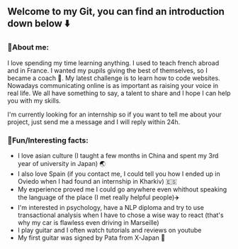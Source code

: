 ## Welcome to my Git, you can find an introduction down below :arrow_down:
###   :small_blue_diamond:About me:
I love spending my time learning anything.
I used to teach french abroad and in France. I wanted my pupils giving the best of themselves, so I became a coach :muscle:. My latest challenge is to learn how to code websites. Nowadays communicating online is as important as raising your voice in real life. We all have something to say, a talent to share and I hope I can help you with my skills.

<Enter> I'm currently looking for an internship so if you want to tell me about your project, just send me a message and I will reply within 24h. 
  
 ###  :pushpin:Fun/Interesting facts: 
* I love asian culture (I taught a few months in China and spent my 3rd year of university in Japan)  :earth_asia:
* I also love Spain (if you contact me, I could tell you how I ended up in Oviedo when I had found an internship in Kharkiv) 🇪🇸
* My experience proved me I could go anywhere even whithout speaking the language of the place (I met really helpful people):airplane:
* I'm interested in psychology, have a NLP diploma and try to use transactional analysis when I have to chose a wise way to react (that's why my car is flawless even driving in Marseille)
* I play guitar and I often watch tutorials and reviews on youtube 
* My first guitar was signed by Pata from X-Japan :metal:

